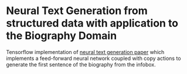 # Neural Text Generation from structured data with application to the Biography Domain

Tensorflow implementation of [neural text generation paper](http://arxiv.org/abs/1603.07771) which implements a feed-forward neural
network coupled with copy actions to generate the first sentence of the biography from the infobox.
